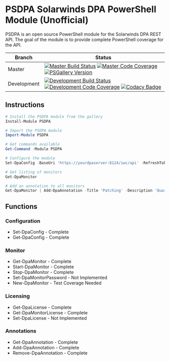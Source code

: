 # PSDPA Solarwinds DPA PowerShell Module (Unofficial)

PSDPA is an open source PowerShell module for the Solarwinds DPA REST API. The
goal of the module is to provide complete PowerShell coverage for the API.

| Branch      | Status                                                                                                                                                                                                                                                                                                                                                                                                                                                                                                                                                                                     |
| ----------- | ------------------------------------------------------------------------------------------------------------------------------------------------------------------------------------------------------------------------------------------------------------------------------------------------------------------------------------------------------------------------------------------------------------------------------------------------------------------------------------------------------------------------------------------------------------------------------------------ |
| Master      | [![Master Build Status](https://ci.appveyor.com/api/projects/status/i165eqibj5cvger3/branch/master?svg=true)](https://ci.appveyor.com/project/awickham10/psdpa/branch/master) [![Master Code Coverage](https://codecov.io/gh/awickham10/psdpa/branch/master/graph/badge.svg)](https://codecov.io/gh/awickham10/psdpa) [![PSGallery Version](https://img.shields.io/powershellgallery/v/PSDPA.svg?style=flat&label=PSGallery)](https://www.powershellgallery.com/packages/PSDPA)                                                                                                            |
| Development | [![Development Build Status](https://ci.appveyor.com/api/projects/status/i165eqibj5cvger3/branch/development?svg=true)](https://ci.appveyor.com/project/awickham10/psdpa/branch/development) [![Development Code Coverage](https://codecov.io/gh/awickham10/psdpa/branch/development/graph/badge.svg)](https://codecov.io/gh/awickham10/psdpa) [![Codacy Badge](https://api.codacy.com/project/badge/Grade/c303d5eae85a4840908206a4a1bcf92d)](https://www.codacy.com/app/awickham10/psdpa?utm_source=github.com&utm_medium=referral&utm_content=awickham10/psdpa&utm_campaign=Badge_Grade) |

## Instructions

```powershell
# Install the PSDPA module from the gallery
Install-Module PSDPA

# Import the PSDPA module
Import-Module PSDPA

# Get commands available
Get-Command -Module PSDPA

# Configure the module
Set-DpaConfig -BaseUri 'https://yourdpaserver:8124/iwc/api' -RefreshToken 'yourprivatestring'

# Get listing of monitors
Get-DpaMonitor

# Add an annotation to all monitors
Get-DpaMonitor | Add-DpaAnnotation -Title 'Patching' -Description 'Quarterly patching'
```

## Functions

### Configuration

-   Set-DpaConfig - Complete
-   Get-DpaConfig - Complete

### Monitor

-   Get-DpaMonitor - Complete
-   Start-DpaMonitor - Complete
-   Stop-DpaMonitor - Complete
-   Set-DpaMonitorPassword - Not Implemented
-   New-DpaMonitor - Test Coverage Needed

### Licensing

-   Get-DpaLicense - Complete
-   Get-DpaMonitorLicense - Complete
-   Set-DpaLicense - Not Implemented

### Annotations

-   Get-DpaAnnotation - Complete
-   Add-DpaAnnotation - Complete
-   Remove-DpaAnnotation - Complete
